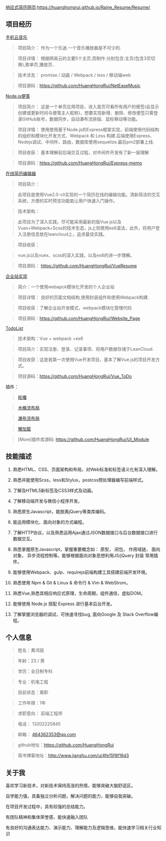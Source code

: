 ﻿[响应式简历网页](https://huanghongrui.github.io/Raine_Resume/Resume/):https://huanghongrui.github.io/Raine_Resume/Resume/

## 项目经历
[手机云音乐](http://music.luckyman.xyz/bin/)

> 项目简介：
作为一个乐迷.一个音乐播放器是不可少的.

> 项目详情：
根据网易云的主要5个主页,而制作.分别包含:主页(包含3页切换),歌单页,播放页..

> 技术涉及：
promise / 动画 / Webpack / less / 移动端web

> 项目源码：https://github.com/HuangHongRui/NetEaseMusic

[Node.js便笺](http://memo.luckyman.xyz/)

> 项目简介：
这是一个单页应用项目，进入首页可看所有用户的便签(会显示创建或更新时间与便笺主人昵称)，想要实现新增、删除、修改便签只需登录GitHub账号，数据同步，自动瀑布流排版、鼠标移动等功能。

> 项目详情：
使用使用基于Node.js的Express框架实现，前端使用代码结构的组织和模块化开发方式、Webpack 和 Less 构建.后端使用Express、Nodejs调试、中间件、路由，数据库使用sequelize.最后pm2部署上线.

> 项目收获：
基本理解前后端交互过程，对中间件开发有了新一层理解

> 项目源码：https://github.com/HuangHongRui/Express-memo

[在线简历编辑器](https://huanghongrui.github.io/VueResume/dist/#/)

> 项目简介：

> 此项目是使用Vue2.0-cli实现的一个简历在线的编辑功能。清新简洁的交互系统，方便的实时预览功能能让用户快速入门操作。

> 技术架构：

> 此项目为了深入实践，尽可能采用最新的版Vue.js以及Vuex+Webpack+Scss的技术生态，js上则使用es6语法，此外，将用户登入注册信息放在leancloud上，追求最佳实践。

> 项目收获：

> vue.js以及vuex、scss的深入实践，以及es6的进一步理解。

> 项目源码：
>https://github.com/HuangHongRui/VueResume

[企业站实现](https://huanghongrui.github.io/Website_Page/bin/)

> 简介：一个使用webapck模块化开发的个人企业站

> 项目详情：
良好的页面文档结构,使用封装组件和使用Webpack构建.

> 项目收获：了解企业站开发模式，webpack模块化管理代码

> 项目源码：https://github.com/HuangHongRui/Website_Page

[TodoList](https://huanghongrui.github.io/Vue_ToDo/LeanCloud/page.html)

> 技术架构：Vue + webpack +es6

> 项目简介：实现注册、登录、记录事项、将用户数据存储于LeanCloud.

> 项目收获：这是我第一次使用Vue开发项目，基本了解Vue.js的项目开发方式。

> 项目源码：https://github.com/HuangHongRui/Vue_ToDo

插件：

> [轮播](https://huanghongrui.github.io/UI_Module/Carousel%20%7C%20%E5%B7%A6%E5%8F%B3%E8%BD%AE%E6%92%AD/index.html)


>  [木桶流布局](https://huanghongrui.github.io/UI_Module/Wooden%20%7C%20%E6%9C%A8%E6%A1%B6%E6%B5%81/index.html)

>  [瀑布流布局](https://huanghongrui.github.io/SomeDemo/Cascade%20%7C%20%E7%80%91%E5%B8%83%E6%B5%81/index.html) 

>  [懒加载](https://huanghongrui.github.io/UI_Module/Expose%20%7C%20%E6%9B%9D%E5%85%89/index.html)

> [More]插件库源码: https://github.com/HuangHongRui/UI_Module

## 技能描述

1. 熟悉HTML、CSS、页面架构和布局，对Web标准和标签语义化有深入理解。

2. 熟悉并能使用Scss，less和Stylus，postcss预处理器编写前端样式。

3. 了解及HTML5新标签及CSS3样式及动画。

4. 了解移动端开发与微信小程序开发。

5. 熟悉原生Javascript，能脱离jQuery等类库编码。

6. 能运用模块化、面向对象的方式编程。

7. 了解HTTP协议，以及熟悉运用Ajax通过JSON数据接口与后台数据接口进行数据交互。

8. 熟悉掌握原生Javascript，掌握重要概念如： 原型， 闭包， 作用域链， 面向对象， 异步流程控制等。能够根据面向对象思想利用JS/jQuery 封装 常用插件。

9. 能够使用Webpack、gulp、requirejs前端构建工具搭建前端开发环境。

10. 熟悉使用 Npm & Git & Linux & 命令行 & Vim & WebStrom。

11. 熟悉Vue,熟悉其相应响应式原理，生命周期，组件通信，虚拟DOM。

12. 能够使用 Node.js 搭配 Express 进行基本后台开发。

13. 了解掌握浏览器的调试，可快速寻找bug, 面向Google 及 Stack Overflow编程。

## 个人信息

> 姓名：黄鸿锐

> 年龄：23 / 男

> 学历：全日制专科

> 专业：机电工程

> 目前状态：离职

> 工作年限：1年

> 求职意向： 前端工程师

> 电话： 13202220845

> 邮箱： 464362353@qq.com

> github地址：https://github.com/HuangHongRui

> 简书博客地址：http://www.jianshu.com/u/4fe15f8f16d3

## 关于我

喜欢学习新技术，对新技术保持高涨的热情，能够突破大脑舒适区。

自学能力强，具备独立分析问题，解决问题的能力，能够自我突破。

在项目开发过程中，具有较强的总结能力。

有团队精神和集体荣誉感，能快速融入团队

有良好的沟通表达能力、演示能力、理解能力及逻辑思维，能快速学习相关行业知识